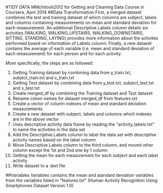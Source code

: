  #TIDY DATA
MMcIntosh2012 for Getting and Cleaning Data Course in Coursera, April 2014
##Data Transformation
First, a merged dataset combines the test and training dataset of which columns are subject, labels and columns containing measurements on mean and standard deviation for each measurement. An additional Descriptive.Labels column details six activities (WALKING, WALKING_UPSTAIRS, WALKING_DOWNSTAIRS, SITTING, STANDING, LAYING) provides more information about the activites performed based on information of Labels column. Finally, a new dataset contains the average of each variable (i.e. mean and standard deviation of each measurement) for each person and for each activity.

More specifically, the steps are as followed:
1. Getting Training dataset by combining data from y_train.txt, subject_train.txt and x_train.txt
2. Getting Test dataset by combining data from y_test.txt, subject_test.txt and x_test.txt
3. Create merged_df by combining the Training dataset and Test dataset
4. Rename colum names for dataset merged_df from features.txt
5. Create a vector of column indexes of mean and standard deviation measurements
6. Create a new dataset with subject, labels and columns which indexes are in the above vector
7. Uses descriptive activity data frame by reading the "activity_labels.txt" to name the activities in the data set
8. Add the Descriptive.Labels column to label the data set with descriptive activity names based on the label column
9. Move Descriptive.Labels column to the third column, and moved other column except the 1st and 2nd one by 1 column
10. Getting the mean for each measurement for each subject and each label activity
11. Write dataset to a .text file

##Variables
Variables contains the mean and standard deviation variables from the variables listed in "features.txt" (Human Activity Recognition Using Smartphones Dataset Version 1.0)
